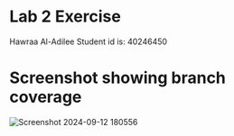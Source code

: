 # **Lab 2 Exercise**

Hawraa Al-Adilee
Student id is: 40246450

# **Screenshot showing branch coverage**
![Screenshot 2024-09-12 180556](https://github.com/user-attachments/assets/9add95ad-356b-4402-a3df-3a5f6c7f100f)
